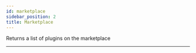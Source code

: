 ```yaml
---
id: marketplace
sidebar_position: 2
title: Marketplace
---
```


Returns a list of plugins on the marketplace

---

